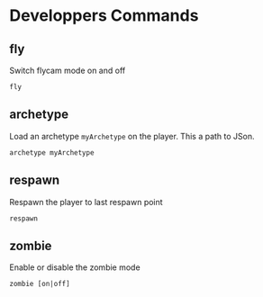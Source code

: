 # Developpers Commands

## **fly**

Switch flycam mode on and off

    fly

## **archetype**

Load an archetype `myArchetype` on the player. This a path to JSon.

    archetype myArchetype

## **respawn**

Respawn the player to last respawn point

    respawn

## **zombie**

Enable or disable the zombie mode

    zombie [on|off]

